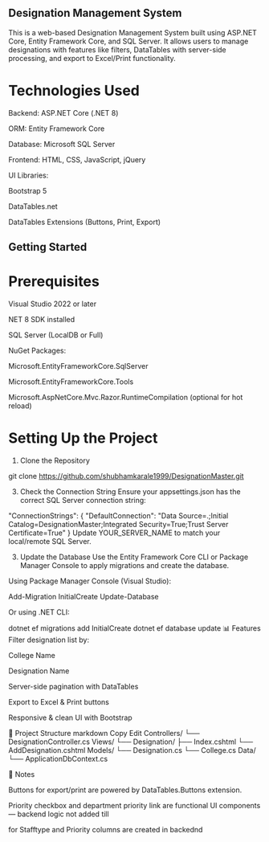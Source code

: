
## Designation Management System
This is a web-based Designation Management System built using ASP.NET Core, Entity Framework Core, and SQL Server. It allows users to manage designations with features like filters, DataTables with server-side processing, and export to Excel/Print functionality.

# Technologies Used
Backend: ASP.NET Core (.NET 8)

ORM: Entity Framework Core

Database: Microsoft SQL Server

Frontend: HTML, CSS, JavaScript, jQuery

UI Libraries:

Bootstrap 5

DataTables.net

DataTables Extensions (Buttons, Print, Export)

## Getting Started
# Prerequisites
Visual Studio 2022 or later

NET 8 SDK installed

SQL Server (LocalDB or Full)

NuGet Packages:

Microsoft.EntityFrameworkCore.SqlServer

Microsoft.EntityFrameworkCore.Tools

Microsoft.AspNetCore.Mvc.Razor.RuntimeCompilation (optional for hot reload)

# Setting Up the Project
1. Clone the Repository
   
git clone https://github.com/shubhamkarale1999/DesignationMaster.git

3. Check the Connection String
Ensure your appsettings.json has the correct SQL Server connection string:

"ConnectionStrings": {
  "DefaultConnection": "Data Source=.;Initial Catalog=DesignationMaster;Integrated Security=True;Trust Server Certificate=True"
}
Update YOUR_SERVER_NAME to match your local/remote SQL Server.

3. Update the Database
Use the Entity Framework Core CLI or Package Manager Console to apply migrations and create the database.

Using Package Manager Console (Visual Studio):

Add-Migration InitialCreate
Update-Database

Or using .NET CLI:

dotnet ef migrations add InitialCreate
dotnet ef database update
📊 Features
Filter designation list by:

College Name

Designation Name

Server-side pagination with DataTables

Export to Excel & Print buttons

Responsive & clean UI with Bootstrap

📂 Project Structure
markdown
Copy
Edit
Controllers/
  └── DesignationController.cs
Views/
  └── Designation/
      ├── Index.cshtml
      └── AddDesignation.cshtml
Models/
  └── Designation.cs
  └── College.cs
Data/
  └── ApplicationDbContext.cs

📌 Notes

Buttons for export/print are powered by DataTables.Buttons extension.

Priority checkbox and department priority link are functional UI components — backend logic not added till

for Stafftype and Priority columns are created in backednd
